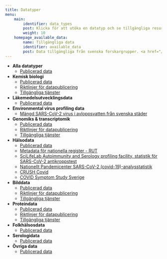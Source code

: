 ```yaml
---
title: Datatyper
menu:
    main:
        identifier: data_types
        post: Klicka för att utöka en datatyp och se tillgängliga resurser.
        weight: 10
    homepage_available_data:
        name: Tillgängliga data
        identifier: available_data
        post: Data tillgängliga från svenska forskargrupper. <a href="/sv/data_types/all/data/">Se tillgängliga data för alla datatyper <i class="bi bi-arrow-right-circle-fill"></i></a>
---
```


* **Alla datatyper**
    * [Publicerad data](all/data/)
* **Kemisk biologi**
    * [Publicerad data](compound_and_target_data/data/)
    * [Riktlinjer för datapublicering](compound_and_target_data/guidelines/)
    * [Tillgängliga tjänster](compound_and_target_data/services/)
* **Läkemedelsutvecklingsdata**
    * [Publicerad data](drug_discovery/data/)
* **Environmental virus profiling data**
    * [Mängd SARS-CoV-2 virus i avloppsvatten från svenska städer](environment/wastewater/)
* **Genomiks &amp; transcriptomik**
    * [Publicerad data](genomics_transcriptomics/data/)
    * [Riktlinjer för datapublicering](genomics_transcriptomics/guidelines/)
    * [Tillgängliga tjänster](genomics_transcriptomics/services/)
* **Hälsodata**
    * [Publicerad data](health_data/data/)
    * [Metadata för nationella register - RUT](health_data/rut/)
    * [SciLifeLab Autoimmunity and Serology profiling facility, statistik för SARS-CoV-2 antikroppstest](health_data/serology-statistics/)
    * [Nationellt Pandemicenter SARS-CoV-2 (covid-19)-analysstatistik](health_data/npc-statistics/)
    * [CRUSH Covid](health_data/crush_covid/)
    * [COVID Symptom Study Sverige](health_data/symptom_study_sweden/)
* **Bilddata**
    * [Publicerad data](imaging_data/data/)
    * [Riktlinjer för datapublicering](imaging_data/guidelines/)
    * [Tillgängliga tjänster](imaging_data/services/)
* **Proteindata**
    * [Publicerad data](protein_data/data/)
    * [Riktlinjer för datapublicering](protein_data/guidelines/)
    * [Tillgängliga tjänster](protein_data/services/)
* **Folkhälsosdata**
    * [Publicerad data](public_health/data/)
* **Serologidata**
    * [Publicerad data](serology/data/)
* **Övriga data**
    * [Publicerad data](other_data/data/)
